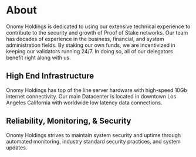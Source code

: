 # About
Onomy Holdings is dedicated to using our extensive technical experience to contribute to the security and growth of Proof of Stake networks. Our team has decades of experience in the business, financial, and system administration fields. By staking our own funds, we are incentivized in keeping our validators running 24/7. In doing so, all of our delegators benefit right along with us.

## High End Infrastructure
Onomy Holdings has top of the line server hardware with high-speed 10Gb internet connectivity. Our main Datacenter is located in downtown Los Angeles California with worldwide low latency data connections.

## Reliability, Monitoring, & Security
Onomy Holdings strives to maintain system security and uptime through automated monitoring, industry standard security practices, and system updates.
